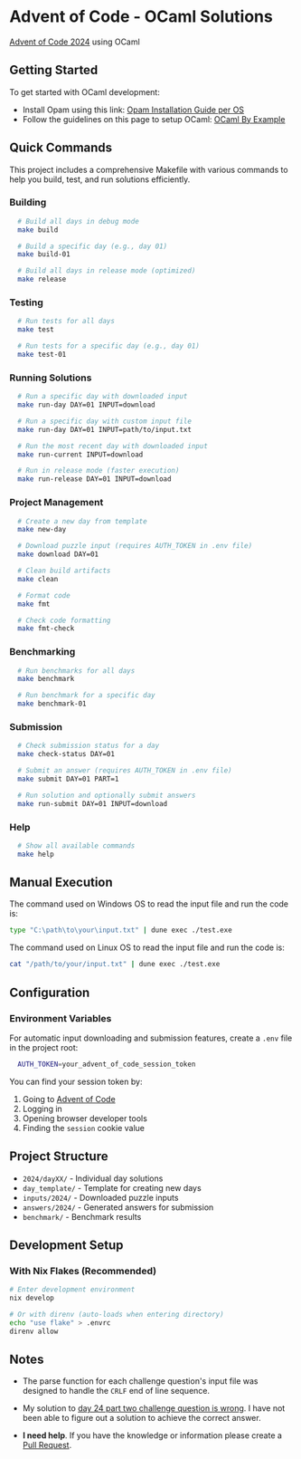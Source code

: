 # Advent of Code - OCaml Solutions

[Advent of Code 2024](https://adventofcode.com/2024) using OCaml

## Getting Started

To get started with OCaml development:

- Install Opam using this link: [Opam Installation Guide per OS](https://opam.ocaml.org/doc/Install.html)
- Follow the guidelines on this page to setup OCaml: [OCaml By Example](https://o1-labs.github.io/ocamlbyexample/basics-opam.html)

## Quick Commands

This project includes a comprehensive Makefile with various commands to help you build, test, and run solutions efficiently.

### Building

```bash
  # Build all days in debug mode
  make build

  # Build a specific day (e.g., day 01)
  make build-01

  # Build all days in release mode (optimized)
  make release
```

### Testing

```bash
  # Run tests for all days
  make test

  # Run tests for a specific day (e.g., day 01)
  make test-01
```

### Running Solutions

```bash
  # Run a specific day with downloaded input
  make run-day DAY=01 INPUT=download

  # Run a specific day with custom input file
  make run-day DAY=01 INPUT=path/to/input.txt

  # Run the most recent day with downloaded input
  make run-current INPUT=download

  # Run in release mode (faster execution)
  make run-release DAY=01 INPUT=download
```

### Project Management

```bash
  # Create a new day from template
  make new-day

  # Download puzzle input (requires AUTH_TOKEN in .env file)
  make download DAY=01

  # Clean build artifacts
  make clean

  # Format code
  make fmt

  # Check code formatting
  make fmt-check
```

### Benchmarking

```bash
  # Run benchmarks for all days
  make benchmark

  # Run benchmark for a specific day
  make benchmark-01
```

### Submission

```bash
  # Check submission status for a day
  make check-status DAY=01

  # Submit an answer (requires AUTH_TOKEN in .env file)
  make submit DAY=01 PART=1

  # Run solution and optionally submit answers
  make run-submit DAY=01 INPUT=download
```

### Help

```bash
  # Show all available commands
  make help
```

## Manual Execution

The command used on Windows OS to read the input file and run the code is:
```bash
type "C:\path\to\your\input.txt" | dune exec ./test.exe
```

The command used on Linux OS to read the input file and run the code is:
```bash
cat "/path/to/your/input.txt" | dune exec ./test.exe
```

## Configuration

### Environment Variables

For automatic input downloading and submission features, create a `.env` file in the project root:

```bash
  AUTH_TOKEN=your_advent_of_code_session_token
```

You can find your session token by:
1. Going to [Advent of Code](https://adventofcode.com/)
2. Logging in
3. Opening browser developer tools
4. Finding the `session` cookie value

## Project Structure

- `2024/dayXX/` - Individual day solutions
- `day_template/` - Template for creating new days
- `inputs/2024/` - Downloaded puzzle inputs
- `answers/2024/` - Generated answers for submission
- `benchmark/` - Benchmark results


## Development Setup

### With Nix Flakes (Recommended)
```bash
# Enter development environment
nix develop

# Or with direnv (auto-loads when entering directory)
echo "use flake" > .envrc
direnv allow
```

## Notes

- The parse function for each challenge question's input file was designed to handle the `CRLF` end of line sequence.

- My solution to [day 24 part two challenge question is wrong](https://github.com/aguluman/advent-of-code-2024-ocaml/issues/1). I have not been able to figure out a solution to achieve the correct answer.

- **I need help**. If you have the knowledge or information please create a [Pull Request](https://github.com/aguluman/advent-of-code-2024-ocaml/pulls).
